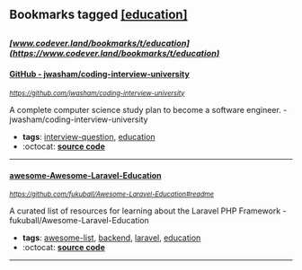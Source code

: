 ## Bookmarks tagged [[education]](https://www.codever.land/search?q=[education])

_<sup><sup>[www.codever.land/bookmarks/t/education](https://www.codever.land/bookmarks/t/education)</sup></sup>_
---
#### [GitHub - jwasham/coding-interview-university](https://github.com/jwasham/coding-interview-university)
_<sup>https://github.com/jwasham/coding-interview-university</sup>_

A complete computer science study plan to become a software engineer. - jwasham/coding-interview-university
* **tags**: [interview-question](../tagged/interview-question.md), [education](../tagged/education.md)
* :octocat: **[source code](https://github.com/jwasham/coding-interview-university)**
---
#### [awesome-Awesome-Laravel-Education](https://github.com/fukuball/Awesome-Laravel-Education#readme)
_<sup>https://github.com/fukuball/Awesome-Laravel-Education#readme</sup>_

A curated list of resources for learning about the Laravel PHP Framework - fukuball/Awesome-Laravel-Education
* **tags**: [awesome-list](../tagged/awesome-list.md), [backend](../tagged/backend.md), [laravel](../tagged/laravel.md), [education](../tagged/education.md)
* :octocat: **[source code](https://github.com/fukuball/Awesome-Laravel-Education#readme)**
---
